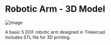 # Robotic Arm - 3D Model

![image](https://github.com/user-attachments/assets/ee06cb9b-a056-4dd9-9655-3e973aaf4bfb)

A basic 5 DOF robotic arm designed in Tinkercad.  
Includes STL file for 3D printing.  

